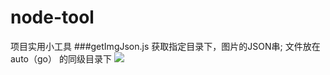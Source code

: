 # node-tool
项目实用小工具
###getImgJson.js  获取指定目录下，图片的JSON串;
文件放在auto（go） 的同级目录下
![](http://test.go.163.com/go/2017/0106/honor/images/6.png?2)
